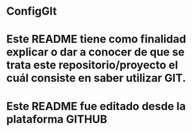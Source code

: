 # ConfigGIt


# Este README tiene como finalidad explicar o dar a conocer de que se trata este repositorio/proyecto el cuál consiste en saber utilizar GIT.
# Este README fue editado desde la plataforma GITHUB
